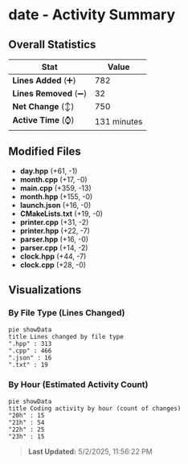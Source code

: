 # date - Activity Summary 

## Overall Statistics

| Stat                   | Value                                                             |
| ---------------------- | ----------------------------------------------------------------- |
| **Lines Added** (➕)   | 782                                          |
| **Lines Removed** (➖) | 32                                        |
| **Net Change** (↕)    | 750                |
| **Active Time** (⌚)   | 131 minutes |


## Modified Files
- **day.hpp** (+61, -1)
- **month.cpp** (+17, -0)
- **main.cpp** (+359, -13)
- **month.hpp** (+155, -0)
- **launch.json** (+16, -0)
- **CMakeLists.txt** (+19, -0)
- **printer.cpp** (+31, -2)
- **printer.hpp** (+22, -7)
- **parser.hpp** (+16, -0)
- **parser.cpp** (+14, -2)
- **clock.hpp** (+44, -7)
- **clock.cpp** (+28, -0)

## Visualizations

### By File Type (Lines Changed)

```mermaid
pie showData
title Lines changed by file type
".hpp" : 313
".cpp" : 466
".json" : 16
".txt" : 19
```

### By Hour (Estimated Activity Count)

```mermaid
pie showData
title Coding activity by hour (count of changes)
"20h" : 15
"21h" : 54
"22h" : 25
"23h" : 15
```


> **Last Updated:** 5/2/2025, 11:56:22 PM